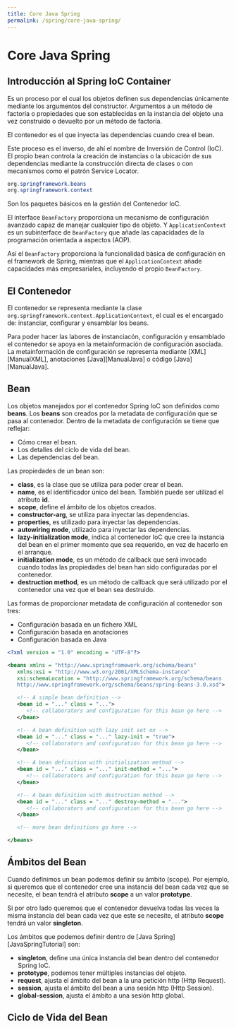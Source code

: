 ```yaml
---
title: Core Java Spring
permalink: /spring/core-java-spring/
---
```



# Core Java Spring

## Introducción al Spring IoC Container

Es un proceso por el cual los objetos definen sus dependencias únicamente mediante los argumentos del constructor. Argumentos a un método de factoría o propiedades que son establecidas en la instancia del objeto una vez construido o devuelto por un método de factoría.

El contenedor es el que inyecta las dependencias cuando crea el bean.

Este proceso es el inverso, de ahí el nombre de Inversión de Control (IoC). El propio bean controla la creación de instancias o la ubicación de sus dependencias mediante la construcción directa de clases o con mecanismos como el patrón Service Locator.

~~~java
org.springframework.beans
org.springframework.context
~~~

Son los paquetes básicos en la gestión del Contenedor IoC.

El interface ```BeanFactory``` proporciona un mecanismo de configuración avanzado capaz de manejar cualquier tipo de objeto. Y ```ApplicationContext``` es un subinterface de ```BeanFactory``` que añade las capacidades de la programación orientada a aspectos (AOP).

Así el ```BeanFactory``` proporciona la funcionalidad básica de configuración en el framework de Spring, mientras que el ```ApplicationContext``` añade capacidades más empresariales, incluyendo el propio ```BeanFactory```.


## El Contenedor

El contenedor se representa mediante la clase ```org.springframework.context.ApplicationContext```, el cual es el encargado de: instanciar, configurar y ensamblar los beans.

Para poder hacer las labores de instanciacón, configuración y ensamblado el contenedor se apoya en la metainformación de configuración asociada. La metainformación de configuración se representa mediante [XML][ManualXML], anotaciones [Java][ManualJava] o código [Java][ManualJava].

## Bean

Los objetos manejados por el contenedor Spring IoC son definidos como **beans**.
Los **beans** son creados por la metadata de configuración que se pasa al contenedor. Dentro de la metadata de configuración se tiene que reflejar:

* Cómo crear el bean.
* Los detalles del ciclo de vida del bean.
* Las dependencias del bean.

Las propiedades de un bean son:

* **class**, es la clase que se utiliza para poder crear el bean.
* **name**, es el identificador único del bean. También puede ser utilizad el atributo **id**.
* **scope**, define el ámbito de los objetos creados.
* **constructor-arg**, se utiliza para inyectar las dependencias.
* **properties**, es utilizado para inyectar las dependencias.
* **autowiring mode**, utilizado para inyectar las dependencias.
* **lazy-initialization mode**, indica al contenedor IoC que cree la instancia del bean en el primer momento que sea requerido, en vez de hacerlo en el arranque.
* **initialization mode**, es un método de callback que será invocado cuando todas las propiedades del bean han sido configuradas por el contenedor.
* **destruction method**, es un método de callback que será utilizado por el contenedor una vez que el bean sea destruido.

Las formas de proporcionar metadata de configuración al contenedor son tres:

* Configuración basada en un fichero XML
* Configuración basada en anotaciones
* Configuración basada en Java


~~~xml
<?xml version = "1.0" encoding = "UTF-8"?>

<beans xmlns = "http://www.springframework.org/schema/beans"
   xmlns:xsi = "http://www.w3.org/2001/XMLSchema-instance"
   xsi:schemaLocation = "http://www.springframework.org/schema/beans
   http://www.springframework.org/schema/beans/spring-beans-3.0.xsd">

   <!-- A simple bean definition -->
   <bean id = "..." class = "...">
      <!-- collaborators and configuration for this bean go here -->
   </bean>

   <!-- A bean definition with lazy init set on -->
   <bean id = "..." class = "..." lazy-init = "true">
      <!-- collaborators and configuration for this bean go here -->
   </bean>

   <!-- A bean definition with initialization method -->
   <bean id = "..." class = "..." init-method = "...">
      <!-- collaborators and configuration for this bean go here -->
   </bean>

   <!-- A bean definition with destruction method -->
   <bean id = "..." class = "..." destroy-method = "...">
      <!-- collaborators and configuration for this bean go here -->
   </bean>

   <!-- more bean definitions go here -->

</beans>
~~~

## Ámbitos del Bean
Cuando definimos un bean podemos definir su ámbito (scope). Por ejemplo, si queremos que el contenedor cree una instancia del bean cada vez que se necesite, el bean tendrá el atributo **scope** a un valor **prototype**.

Si por otro lado queremos que el contenedor devuelva todas las veces la misma instancia del bean cada vez que este se necesite, el atributo **scope** tendrá un valor **singleton**.

Los ámbitos que podemos definir dentro de [Java Spring][JavaSpringTutorial] son:

* **singleton**, define una única instancia del bean dentro del contenedor Spring IoC.
* **prototype**, podemos tener múltiples instancias del objeto.
* **request**, ajusta el ámbito del bean a la una petición http (Http Request).
* **session**, ajusta el ámbito del bean a una sesión http (Http Session).
* **global-session**, ajusta el ámbito a una sesión http global.


## Ciclo de Vida del Bean





[JavaSringTutorial]: http://www.manualweb.net/java-spring/
